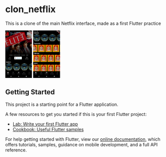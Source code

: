 # clon_netflix

This is a clone of the main Netflix interface, made as a first Flutter practice

<img height="150" src="./Screenshot_1633794140.png" />
<img height="150" src="./Screenshot_1633794310.png" />


## Getting Started

This project is a starting point for a Flutter application.

A few resources to get you started if this is your first Flutter project:

- [Lab: Write your first Flutter app](https://flutter.dev/docs/get-started/codelab)
- [Cookbook: Useful Flutter samples](https://flutter.dev/docs/cookbook)

For help getting started with Flutter, view our
[online documentation](https://flutter.dev/docs), which offers tutorials,
samples, guidance on mobile development, and a full API reference.
